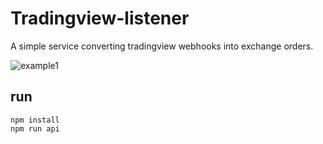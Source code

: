 # Tradingview-listener

A simple service converting tradingview webhooks into exchange orders.

![example1](https://uc2d1b1fa8999f8813752c9712ad.previews.dropboxusercontent.com/p/thumb/AAiMCEIw6rC7SnoH7O4sitowR1J7G9Oj1oGLE7LCx_gnyt0rTkdWn3aXvSPwg18NyB1muJglV8zVWMdQLXJRw3-ykkzvg2e4_zatfrr2TWMTxV-7KaasBJ3RPwVfegSl1vIHyawTKzAPwqEDbQTms2PFf0fsw5yQzS-pBTNQBvy-v_6caU3Vw1cLfhTbLku00jfavU8ASWkn3RGzSTVZNmVJHPUx_UZNJuvbTTYelCeYllLaGy9ZU0hbZphAphjTJIbpFvE0yzcH_kRIGvGvfkmjDBODeibV-zDlNXdb2P3WbDfBo3f-A-WPKEuhhBb5DKYSSkm_EJyyF9x8lmA1z47uUQ6pdR0ZHLUwWD7eeQ1bhpxkBTjz9ZU4uoxjcQ08ExBjBNnHZJ5LyT86VTroeWXBGTitg8UbMtDako5G2wn0jPEtyImqS4sGotY0cUIycBfoMqERxBm4esu2tp6aYS8biTSz1VT76ysi4ZyhiheU-w/p.png?fv_content=true&size_mode=5)

## run
``` 
npm install
npm run api 
```